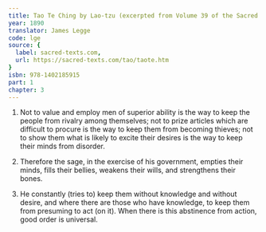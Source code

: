 ```yaml
---
title: Tao Te Ching by Lao-tzu (excerpted from Volume 39 of the Sacred Books of the East.)
year: 1890
translator: James Legge
code: lge
source: {
  label: sacred-texts.com,
  url: https://sacred-texts.com/tao/taote.htm
}
isbn: 978-1402185915
part: 1
chapter: 3
---
```

1. Not to value and employ men of superior ability is the way to keep
the people from rivalry among themselves; not to prize articles which
are difficult to procure is the way to keep them from becoming thieves;
not to show them what is likely to excite their desires is the way
to keep their minds from disorder. 

2. Therefore the sage, in the exercise of his government, empties
their minds, fills their bellies, weakens their wills, and strengthens
their bones. 

3. He constantly (tries to) keep them without knowledge and without
desire, and where there are those who have knowledge, to keep them
from presuming to act (on it). When there is this abstinence from
action, good order is universal.